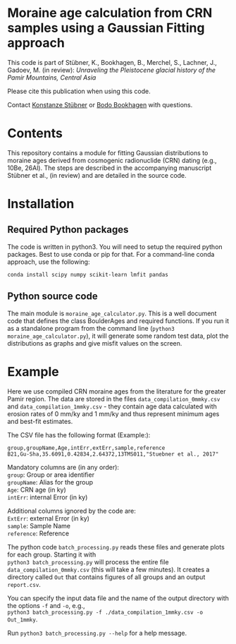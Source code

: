 # Moraine age calculation from CRN samples using a Gaussian Fitting approach

This code is part of Stübner, K., Bookhagen, B., Merchel, S., Lachner, J., Gadoev, M. (in review): *Unraveling the Pleistocene glacial history of the Pamir Mountains, Central Asia*

Please cite this publication when using this code.

Contact [Konstanze Stübner](mailto:kstueb@gmail.com?subject=[GitHub]%20MoraineAge_GaussianMixture) or [Bodo Bookhagen](mailto:bodo.bookhagen@uni-potsdam.de?subject=[GitHub]%20MoraineAge_GaussianMixture) with questions.

# Contents

This repository contains a module for fitting Gaussian distributions to moraine ages derived from cosmogenic radionuclide (CRN) dating (e.g., 10Be, 26Al). The steps are described in the accompanying manuscript Stübner et al., (in review) and are detailed in the source code.

# Installation
## Required Python packages
The code is written in python3.
You will need to setup the required python packages. Best to use conda or pip for that. For a command-line conda approach, use the following:

`conda install scipy numpy scikit-learn lmfit pandas`

## Python source code
The main module is `moraine_age_calculator.py`. This is a well document code that defines the class BoulderAges and required functions. If you run it as a standalone program from the command line (`python3 moraine_age_calculator.py`), it will generate some random test data, plot the distributions as graphs and give misfit values on the screen.

# Example

Here we use compiled CRN moraine ages from the literature for the greater Pamir region. The data are stored in the files `data_compilation_0mmky.csv` and `data_compilation_1mmky.csv` - they contain age data calculated with erosion rates of 0 mm/ky and 1 mm/ky and thus represent minimum ages and best-fit estimates.

The CSV file has the following format (Example:):

  ```
  group,groupName,Age,intErr,extErr,sample,reference
  B21,Gu-Sha,35.6091,0.42834,2.64372,13TMS011,"Stuebner et al., 2017"
  ```
Mandatory columns are (in any order):  
`group`: Group or area identifier  
`groupName`: Alias for the group  
`Age`: CRN age (in ky)  
`intErr`: internal Error (in ky)

Additional columns ignored by the code are:  
`ExtErr`: external Error (in ky)  
`sample`: Sample Name  
`reference`: Reference

The python code `batch_processing.py` reads these files and generate plots for each group. Starting it with  
`python3 batch_processing.py` will process the entire file `data_compilation_0mmky.csv` (this will take a few minutes). It creates a directory called `Out` that contains figures of all groups and an output `report.csv`.

You can specify the input data file and the name of the output directory with the options `-f` and `-o`, e.g.,  
`python3 batch_processing.py -f ./data_compilation_1mmky.csv -o Out_1mmky`.

Run `python3 batch_processing.py --help` for a help message.
